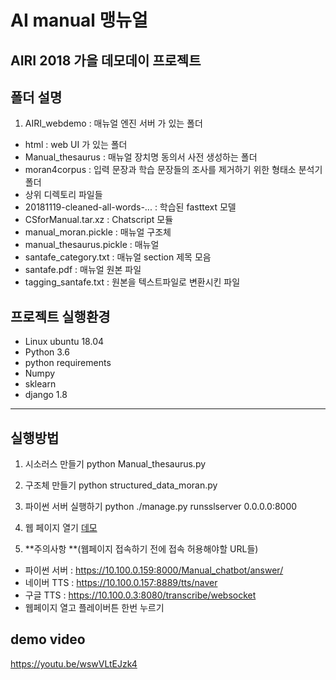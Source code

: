 # AI manual 맹뉴얼 
AIRI 2018 가을 데모데이 프로젝트 
---  

## 폴더 설명
1. AIRI_webdemo : 매뉴얼 엔진 서버 가 있는 폴더
* html : web UI 가 있는 폴더
* Manual_thesaurus : 매뉴얼 장치명 동의서 사전 생성하는 폴더
* moran4corpus : 입력 문장과 학습 문장들의 조사를 제거하기 위한 형태소 분석기 폴더
* 상위 디렉토리 파일들 
 * 20181119-cleaned-all-words-... : 학습된 fasttext 모델
 * CSforManual.tar.xz : Chatscript 모듈 
 * manual_moran.pickle : 매뉴얼 구조체 
 * manual_thesaurus.pickle : 매뉴얼 
 * santafe_category.txt : 매뉴얼 section 제목 모음
 * santafe.pdf : 매뉴얼 원본 파일 
 * tagging_santafe.txt : 원본을 텍스트파일로 변환시킨 파일 

## 프로젝트 실행환경
* Linux ubuntu 18.04
* Python 3.6
* python requirements
 * Numpy 
 * sklearn
 * django 1.8

----
## 실행방법 
1. 시소러스 만들기 
python Manual_thesaurus.py 
2. 구조체 만들기 
python structured_data_moran.py
3. 파이썬 서버 실행하기 
python ./manage.py runsslserver 0.0.0.0:8000
4. 웹 페이지 열기 
[데모](https://10.100.0.159/ChatScript/hanchatscript2.php)

5. **주의사항 **(웹페이지 접속하기 전에 접속 허용해야할 URL들)
 * 파이썬 서버 
 : https://10.100.0.159:8000/Manual_chatbot/answer/
 * 네이버 TTS
 : https://10.100.0.157:8889/tts/naver
 * 구글 TTS 
 : https://10.100.0.3:8080/transcribe/websocket  
 * 웹페이지 열고 플레이버튼 한번 누르기


## demo video 
https://youtu.be/wswVLtEJzk4
